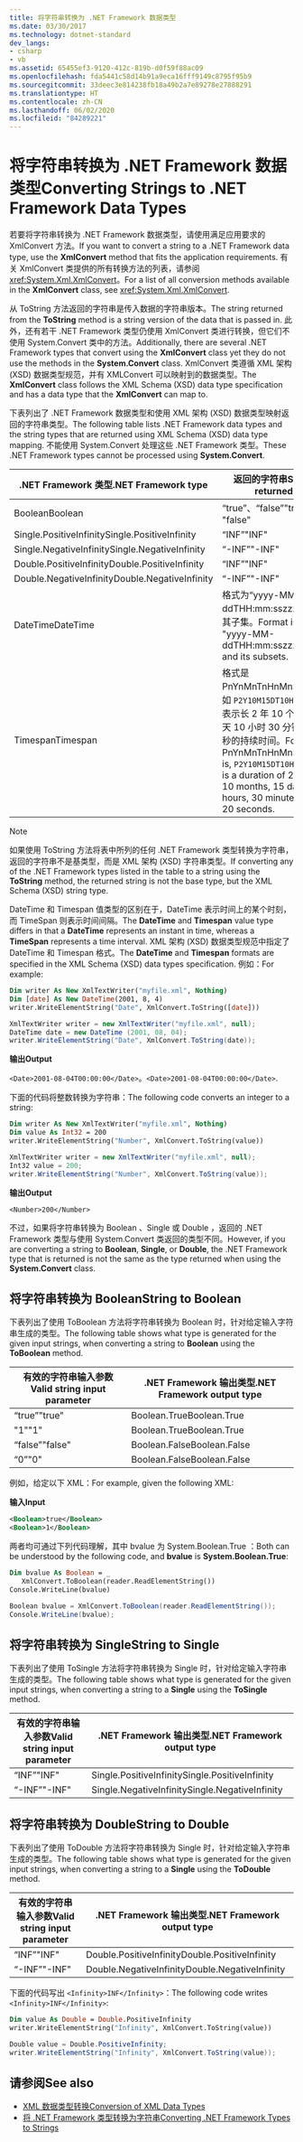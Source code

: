 ```yaml
---
title: 将字符串转换为 .NET Framework 数据类型
ms.date: 03/30/2017
ms.technology: dotnet-standard
dev_langs:
- csharp
- vb
ms.assetid: 65455ef3-9120-412c-819b-d0f59f88ac09
ms.openlocfilehash: fda5441c58d14b91a9eca16fff9149c8795f95b9
ms.sourcegitcommit: 33deec3e814238fb18a49b2a7e89278e27888291
ms.translationtype: HT
ms.contentlocale: zh-CN
ms.lasthandoff: 06/02/2020
ms.locfileid: "84289221"
---
```

# <a name="converting-strings-to-net-framework-data-types"></a><span data-ttu-id="529da-102">将字符串转换为 .NET Framework 数据类型</span><span class="sxs-lookup"><span data-stu-id="529da-102">Converting Strings to .NET Framework Data Types</span></span>
<span data-ttu-id="529da-103">若要将字符串转换为 .NET Framework 数据类型，请使用满足应用要求的 XmlConvert  方法。</span><span class="sxs-lookup"><span data-stu-id="529da-103">If you want to convert a string to a .NET Framework data type, use the **XmlConvert** method that fits the application requirements.</span></span> <span data-ttu-id="529da-104">有关 XmlConvert  类提供的所有转换方法的列表，请参阅 <xref:System.Xml.XmlConvert>。</span><span class="sxs-lookup"><span data-stu-id="529da-104">For a list of all conversion methods available in the **XmlConvert** class, see <xref:System.Xml.XmlConvert>.</span></span>  
  
 <span data-ttu-id="529da-105">从 ToString  方法返回的字符串是传入数据的字符串版本。</span><span class="sxs-lookup"><span data-stu-id="529da-105">The string returned from the **ToString** method is a string version of the data that is passed in.</span></span> <span data-ttu-id="529da-106">此外，还有若干 .NET Framework 类型仍使用 XmlConvert  类进行转换，但它们不使用 System.Convert  类中的方法。</span><span class="sxs-lookup"><span data-stu-id="529da-106">Additionally, there are several .NET Framework types that convert using the **XmlConvert** class yet they do not use the methods in the **System.Convert** class.</span></span> <span data-ttu-id="529da-107">XmlConvert  类遵循 XML 架构 (XSD) 数据类型规范，并有 XMLConvert  可以映射到的数据类型。</span><span class="sxs-lookup"><span data-stu-id="529da-107">The **XmlConvert** class follows the XML Schema (XSD) data type specification and has a data type that the **XmlConvert** can map to.</span></span>  
  
 <span data-ttu-id="529da-108">下表列出了 .NET Framework 数据类型和使用 XML 架构 (XSD) 数据类型映射返回的字符串类型。</span><span class="sxs-lookup"><span data-stu-id="529da-108">The following table lists .NET Framework data types and the string types that are returned using XML Schema (XSD) data type mapping.</span></span> <span data-ttu-id="529da-109">不能使用 System.Convert  处理这些 .NET Framework 类型。</span><span class="sxs-lookup"><span data-stu-id="529da-109">These .NET Framework types cannot be processed using **System.Convert**.</span></span>  
  
|<span data-ttu-id="529da-110">.NET Framework 类型</span><span class="sxs-lookup"><span data-stu-id="529da-110">.NET Framework type</span></span>|<span data-ttu-id="529da-111">返回的字符串</span><span class="sxs-lookup"><span data-stu-id="529da-111">String returned</span></span>|  
|-------------------------|---------------------|  
|<span data-ttu-id="529da-112">Boolean</span><span class="sxs-lookup"><span data-stu-id="529da-112">Boolean</span></span>|<span data-ttu-id="529da-113">“true”、“false”</span><span class="sxs-lookup"><span data-stu-id="529da-113">"true", "false"</span></span>|  
|<span data-ttu-id="529da-114">Single.PositiveInfinity</span><span class="sxs-lookup"><span data-stu-id="529da-114">Single.PositiveInfinity</span></span>|<span data-ttu-id="529da-115">“INF”</span><span class="sxs-lookup"><span data-stu-id="529da-115">"INF"</span></span>|  
|<span data-ttu-id="529da-116">Single.NegativeInfinity</span><span class="sxs-lookup"><span data-stu-id="529da-116">Single.NegativeInfinity</span></span>|<span data-ttu-id="529da-117">“-INF”</span><span class="sxs-lookup"><span data-stu-id="529da-117">"-INF"</span></span>|  
|<span data-ttu-id="529da-118">Double.PositiveInfinity</span><span class="sxs-lookup"><span data-stu-id="529da-118">Double.PositiveInfinity</span></span>|<span data-ttu-id="529da-119">“INF”</span><span class="sxs-lookup"><span data-stu-id="529da-119">"INF"</span></span>|  
|<span data-ttu-id="529da-120">Double.NegativeInfinity</span><span class="sxs-lookup"><span data-stu-id="529da-120">Double.NegativeInfinity</span></span>|<span data-ttu-id="529da-121">“-INF”</span><span class="sxs-lookup"><span data-stu-id="529da-121">"-INF"</span></span>|  
|<span data-ttu-id="529da-122">DateTime</span><span class="sxs-lookup"><span data-stu-id="529da-122">DateTime</span></span>|<span data-ttu-id="529da-123">格式为“yyyy-MM-ddTHH:mm:sszzzzzz”及其子集。</span><span class="sxs-lookup"><span data-stu-id="529da-123">Format is "yyyy-MM-ddTHH:mm:sszzzzzz" and its subsets.</span></span>|  
|<span data-ttu-id="529da-124">Timespan</span><span class="sxs-lookup"><span data-stu-id="529da-124">Timespan</span></span>|<span data-ttu-id="529da-125">格式是 PnYnMnTnHnMnS，例如 `P2Y10M15DT10H30M20S` 表示长 2 年 10 个月 15 天 10 小时 30 分钟 20 秒的持续时间。</span><span class="sxs-lookup"><span data-stu-id="529da-125">Format is PnYnMnTnHnMnS that is, `P2Y10M15DT10H30M20S` is a duration of 2 years, 10 months, 15 days, 10 hours, 30 minutes, and 20 seconds.</span></span>|  
  
> [!NOTE]
> <span data-ttu-id="529da-126">如果使用 ToString  方法将表中所列的任何 .NET Framework 类型转换为字符串，返回的字符串不是基类型，而是 XML 架构 (XSD) 字符串类型。</span><span class="sxs-lookup"><span data-stu-id="529da-126">If converting any of the .NET Framework types listed in the table to a string using the **ToString** method, the returned string is not the base type, but the XML Schema (XSD) string type.</span></span>  
  
 <span data-ttu-id="529da-127">DateTime  和 Timespan  值类型的区别在于，DateTime  表示时间上的某个时刻，而 TimeSpan  则表示时间间隔。</span><span class="sxs-lookup"><span data-stu-id="529da-127">The **DateTime** and **Timespan** value type differs in that a **DateTime** represents an instant in time, whereas a **TimeSpan** represents a time interval.</span></span> <span data-ttu-id="529da-128">XML 架构 (XSD) 数据类型规范中指定了 DateTime  和 Timespan  格式。</span><span class="sxs-lookup"><span data-stu-id="529da-128">The **DateTime** and **Timespan** formats are specified in the XML Schema (XSD) data types specification.</span></span> <span data-ttu-id="529da-129">例如：</span><span class="sxs-lookup"><span data-stu-id="529da-129">For example:</span></span>  
  
```vb  
Dim writer As New XmlTextWriter("myfile.xml", Nothing)  
Dim [date] As New DateTime(2001, 8, 4)  
writer.WriteElementString("Date", XmlConvert.ToString([date]))  
```  
  
```csharp  
XmlTextWriter writer = new XmlTextWriter("myfile.xml", null);  
DateTime date = new DateTime (2001, 08, 04);  
writer.WriteElementString("Date", XmlConvert.ToString(date));  
```  
  
 <span data-ttu-id="529da-130">**输出**</span><span class="sxs-lookup"><span data-stu-id="529da-130">**Output**</span></span>  
  
 <span data-ttu-id="529da-131">`<Date>2001-08-04T00:00:00</Date>`。</span><span class="sxs-lookup"><span data-stu-id="529da-131">`<Date>2001-08-04T00:00:00</Date>`.</span></span>  
  
 <span data-ttu-id="529da-132">下面的代码将整数转换为字符串：</span><span class="sxs-lookup"><span data-stu-id="529da-132">The following code converts an integer to a string:</span></span>  
  
```vb  
Dim writer As New XmlTextWriter("myfile.xml", Nothing)  
Dim value As Int32 = 200  
writer.WriteElementString("Number", XmlConvert.ToString(value))  
```  
  
```csharp  
XmlTextWriter writer = new XmlTextWriter("myfile.xml", null);  
Int32 value = 200;  
writer.WriteElementString("Number", XmlConvert.ToString(value));  
```  
  
 <span data-ttu-id="529da-133">**输出**</span><span class="sxs-lookup"><span data-stu-id="529da-133">**Output**</span></span>  
  
 `<Number>200</Number>`  
  
 <span data-ttu-id="529da-134">不过，如果将字符串转换为 Boolean  、Single  或 Double  ，返回的 .NET Framework 类型与使用 System.Convert  类返回的类型不同。</span><span class="sxs-lookup"><span data-stu-id="529da-134">However, if you are converting a string to **Boolean**, **Single**, or **Double**, the .NET Framework type that is returned is not the same as the type returned when using the **System.Convert** class.</span></span>  
  
## <a name="string-to-boolean"></a><span data-ttu-id="529da-135">将字符串转换为 Boolean</span><span class="sxs-lookup"><span data-stu-id="529da-135">String to Boolean</span></span>  
 <span data-ttu-id="529da-136">下表列出了使用 ToBoolean  方法将字符串转换为 Boolean  时，针对给定输入字符串生成的类型。</span><span class="sxs-lookup"><span data-stu-id="529da-136">The following table shows what type is generated for the given input strings, when converting a string to **Boolean** using the **ToBoolean** method.</span></span>  
  
|<span data-ttu-id="529da-137">有效的字符串输入参数</span><span class="sxs-lookup"><span data-stu-id="529da-137">Valid string input parameter</span></span>|<span data-ttu-id="529da-138">.NET Framework 输出类型</span><span class="sxs-lookup"><span data-stu-id="529da-138">.NET Framework output type</span></span>|  
|----------------------------------|--------------------------------|  
|<span data-ttu-id="529da-139">“true”</span><span class="sxs-lookup"><span data-stu-id="529da-139">"true"</span></span>|<span data-ttu-id="529da-140">Boolean.True</span><span class="sxs-lookup"><span data-stu-id="529da-140">Boolean.True</span></span>|  
|<span data-ttu-id="529da-141">"1"</span><span class="sxs-lookup"><span data-stu-id="529da-141">"1"</span></span>|<span data-ttu-id="529da-142">Boolean.True</span><span class="sxs-lookup"><span data-stu-id="529da-142">Boolean.True</span></span>|  
|<span data-ttu-id="529da-143">“false”</span><span class="sxs-lookup"><span data-stu-id="529da-143">"false"</span></span>|<span data-ttu-id="529da-144">Boolean.False</span><span class="sxs-lookup"><span data-stu-id="529da-144">Boolean.False</span></span>|  
|<span data-ttu-id="529da-145">“0”</span><span class="sxs-lookup"><span data-stu-id="529da-145">"0"</span></span>|<span data-ttu-id="529da-146">Boolean.False</span><span class="sxs-lookup"><span data-stu-id="529da-146">Boolean.False</span></span>|  
  
 <span data-ttu-id="529da-147">例如，给定以下 XML：</span><span class="sxs-lookup"><span data-stu-id="529da-147">For example, given the following XML:</span></span>  
  
 <span data-ttu-id="529da-148">**输入**</span><span class="sxs-lookup"><span data-stu-id="529da-148">**Input**</span></span>  
  
```xml  
<Boolean>true</Boolean>  
<Boolean>1</Boolean>
```  
  
 <span data-ttu-id="529da-149">两者均可通过下列代码理解，其中 bvalue  为 System.Boolean.True  ：</span><span class="sxs-lookup"><span data-stu-id="529da-149">Both can be understood by the following code, and **bvalue** is **System.Boolean.True**:</span></span>  
  
```vb  
Dim bvalue As Boolean = _  
   XmlConvert.ToBoolean(reader.ReadElementString())  
Console.WriteLine(bvalue)  
```  
  
```csharp  
Boolean bvalue = XmlConvert.ToBoolean(reader.ReadElementString());  
Console.WriteLine(bvalue);  
```  
  
## <a name="string-to-single"></a><span data-ttu-id="529da-150">将字符串转换为 Single</span><span class="sxs-lookup"><span data-stu-id="529da-150">String to Single</span></span>  
 <span data-ttu-id="529da-151">下表列出了使用 ToSingle  方法将字符串转换为 Single  时，针对给定输入字符串生成的类型。</span><span class="sxs-lookup"><span data-stu-id="529da-151">The following table shows what type is generated for the given input strings, when converting a string to a **Single** using the **ToSingle** method.</span></span>  
  
|<span data-ttu-id="529da-152">有效的字符串输入参数</span><span class="sxs-lookup"><span data-stu-id="529da-152">Valid string input parameter</span></span>|<span data-ttu-id="529da-153">.NET Framework 输出类型</span><span class="sxs-lookup"><span data-stu-id="529da-153">.NET Framework output type</span></span>|  
|----------------------------------|--------------------------------|  
|<span data-ttu-id="529da-154">“INF”</span><span class="sxs-lookup"><span data-stu-id="529da-154">"INF"</span></span>|<span data-ttu-id="529da-155">Single.PositiveInfinity</span><span class="sxs-lookup"><span data-stu-id="529da-155">Single.PositiveInfinity</span></span>|  
|<span data-ttu-id="529da-156">“-INF”</span><span class="sxs-lookup"><span data-stu-id="529da-156">"-INF"</span></span>|<span data-ttu-id="529da-157">Single.NegativeInfinity</span><span class="sxs-lookup"><span data-stu-id="529da-157">Single.NegativeInfinity</span></span>|  
  
## <a name="string-to-double"></a><span data-ttu-id="529da-158">将字符串转换为 Double</span><span class="sxs-lookup"><span data-stu-id="529da-158">String to Double</span></span>  
 <span data-ttu-id="529da-159">下表列出了使用 ToDouble  方法将字符串转换为 Single  时，针对给定输入字符串生成的类型。</span><span class="sxs-lookup"><span data-stu-id="529da-159">The following table shows what type is generated for the given input strings, when converting a string to a **Single** using the **ToDouble** method.</span></span>  
  
|<span data-ttu-id="529da-160">有效的字符串输入参数</span><span class="sxs-lookup"><span data-stu-id="529da-160">Valid string input parameter</span></span>|<span data-ttu-id="529da-161">.NET Framework 输出类型</span><span class="sxs-lookup"><span data-stu-id="529da-161">.NET Framework output type</span></span>|  
|----------------------------------|--------------------------------|  
|<span data-ttu-id="529da-162">“INF”</span><span class="sxs-lookup"><span data-stu-id="529da-162">"INF"</span></span>|<span data-ttu-id="529da-163">Double.PositiveInfinity</span><span class="sxs-lookup"><span data-stu-id="529da-163">Double.PositiveInfinity</span></span>|  
|<span data-ttu-id="529da-164">“-INF”</span><span class="sxs-lookup"><span data-stu-id="529da-164">"-INF"</span></span>|<span data-ttu-id="529da-165">Double.NegativeInfinity</span><span class="sxs-lookup"><span data-stu-id="529da-165">Double.NegativeInfinity</span></span>|  
  
 <span data-ttu-id="529da-166">下面的代码写出 `<Infinity>INF</Infinity>`：</span><span class="sxs-lookup"><span data-stu-id="529da-166">The following code writes `<Infinity>INF</Infinity>`:</span></span>  
  
```vb  
Dim value As Double = Double.PositiveInfinity  
writer.WriteElementString("Infinity", XmlConvert.ToString(value))  
```  
  
```csharp  
Double value = Double.PositiveInfinity;  
writer.WriteElementString("Infinity", XmlConvert.ToString(value));  
```  
  
## <a name="see-also"></a><span data-ttu-id="529da-167">请参阅</span><span class="sxs-lookup"><span data-stu-id="529da-167">See also</span></span>

- [<span data-ttu-id="529da-168">XML 数据类型转换</span><span class="sxs-lookup"><span data-stu-id="529da-168">Conversion of XML Data Types</span></span>](conversion-of-xml-data-types.md)
- [<span data-ttu-id="529da-169">将 .NET Framework 类型转换为字符串</span><span class="sxs-lookup"><span data-stu-id="529da-169">Converting .NET Framework Types to Strings</span></span>](converting-dotnet-types-to-strings.md)
